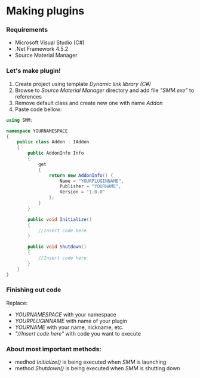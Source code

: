 # Making plugins
### Requirements
* Microsoft Visual Studio (C#)
* .Net Framework 4.5.2
* Source Material Manager

### Let's make plugin!
1. Create project using template _Dynamic link library (C#)_
2. Browse to _Source Material Manager_ directory and add file _"SMM.exe"_ to references
3. Remove default class and create new one with name _Addon_
4. Paste code bellow:
```c#
using SMM;

namespace YOURNAMESPACE
{
    public class Addon : IAddon
    {
        public AddonInfo Info
        {
            get
            {
                return new AddonInfo() {
                    Name = "YOURPLUGINNAME",
                    Publisher = "YOURNAME",
                    Version = "1.0.0"
                };
            }
        }

        public void Initialize()
        {
            //Insert code here
        }

        public void Shutdown()
        {
            //Insert code here
        }
    }
}
```

### Finishing out code
Replace:
* _YOURNAMESPACE_ with your namespace
* _YOURPLUGINNAME_ with name of your plugin
* _YOURNAME_ with your name, nickname, etc.
* _"//Insert code here"_ with code you want to execute

### About most important methods:
* medhod _Initialize()_ is being executed when _SMM_ is launching
* method _Shutdown()_ is being executed when _SMM_ is shutting down
